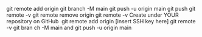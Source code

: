 git remote add origin
git branch -M main
git push -u origin main
git push
git remote -v
git remote remove origin
git remote -v
Create under YOUR repository on GitHub
 git remote add origin [insert SSH key here]
git remote -v
git bran
ch -M main and git push -u origin main